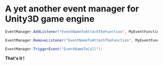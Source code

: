 # A yet another event manager for Unity3D game engine

```c#
EventManager.AddListener("EventNameToAttachTheFunction", MyEventFunction);
```
```c#
EventManager.RemoveListener("EventNameToAttachTheFunction", MyEventFunction);
```
```c#
EventManager.TriggerEvent("EventNameToCall");
```

<b>That's it !</b>
